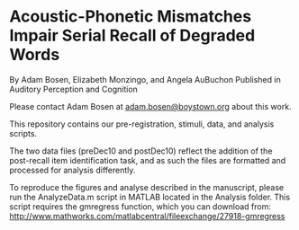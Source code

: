 # Acoustic-Phonetic Mismatches Impair Serial Recall of Degraded Words
By Adam Bosen, Elizabeth Monzingo, and Angela AuBuchon
Published in Auditory Perception and Cognition

Please contact Adam Bosen at adam.bosen@boystown.org about this work.

This repository contains our pre-registration, stimuli, data, and analysis scripts.

The two data files (preDec10 and postDec10) reflect the addition of the post-recall
item identification task, and as such the files are formatted and processed for
analysis differently.

To reproduce the figures and analyse described in the manuscript, please run the
AnalyzeData.m script in MATLAB located in the Analysis folder.  This script
requires the gmregress function, which you can download from:
http://www.mathworks.com/matlabcentral/fileexchange/27918-gmregress
